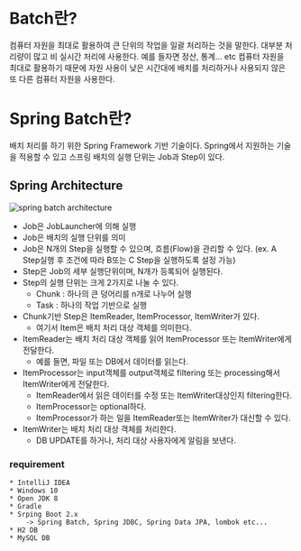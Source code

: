 # Batch란?

컴퓨터 자원을 최대로 활용하여 큰 단위의 작업을 일괄 처리하는 것을 말한다. 대부분 처리량이 많고 비 실시간 처리에 사용한다. 예를 들자면 정산, 통계... etc 컴퓨터 자원을 최대로 활용하기 때문에 자원 사용이
낮은 시간대에 배치를 처리하거나 사용되지 않은 또 다른 컴퓨터 자원을 사용한다.

# Spring Batch란?

배치 처리를 하기 위한 Spring Framework 기반 기술이다. Spring에서 지원하는 기술을 적용할 수 있고 스프링 배치의 실행 단위는 Job과 Step이 있다.

## Spring Architecture
![spring batch architecture](https://user-images.githubusercontent.com/31653025/111321350-30baa500-86ab-11eb-81ee-ddf4d6bdc7e8.png)
* Job은 JobLauncher에 의해 실행
* Job은 배치의 실행 단위를 의미
* Job은 N개의 Step을 실행할 수 있으며, 흐름(Flow)을 관리할 수 있다. (ex. A Step실행 후 조건에 따라 B또는 C Step을 실행하도록 설정 가능)
* Step은 Job의 세부 실행단위이며, N개가 등록되어 실행된다.
* Step의 실행 단위는 크게 2가지로 나눌 수 있다.
    * Chunk : 하나의 큰 덩어리를 n개로 나누어 실행
    * Task : 하나의 작업 기반으로 실행
* Chunk기반 Step은 ItemReader, ItemProcessor, ItemWriter가 있다.
    * 여기서 Item은 배치 처리 대상 객체를 의미한다.
* ItemReader는 배치 처리 대상 객체를 읽어 ItemProcessor 또는 ItemWriter에게 전달한다.
    * 예를 들면, 파일 또는 DB에서 데이터를 읽는다.
* ItemProcessor는 input객체를 output객체로 filtering 또는 processing해서 ItemWriter에게 전달한다.
    * ItemReader에서 읽은 데이터를 수정 또는 ItemWriter대상인지 filtering한다.
    * ItemProcessor는 optional하다.
    * ItemProcessor가 하는 일을 ItemReader또는 ItemWriter가 대신할 수 있다.
* ItemWriter는 배치 처리 대상 객체를 처리한다.
    * DB UPDATE를 하거나, 처리 대상 사용자에게 알림을 보낸다.

### requirement

```
* IntelliJ IDEA
* Windows 10
* Open JDK 8
* Gradle
* Srping Boot 2.x
    -> Spring Batch, Spring JDBC, Spring Data JPA, lombok etc...
* H2 DB
* MySQL DB
```
